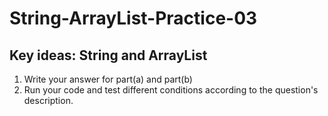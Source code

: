 # String-ArrayList-Practice-03
## Key ideas: String and ArrayList 
1. Write your answer for part(a) and part(b)
2. Run your code and test different conditions according to the question's description.
